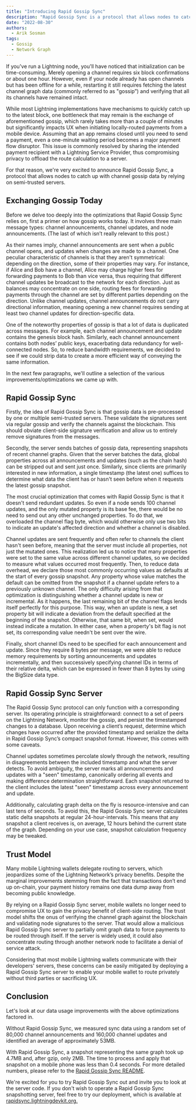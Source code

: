 ```yaml
---
title: "Introducing Rapid Gossip Sync"
description: "Rapid Gossip Sync is a protocol that allows nodes to catch up with channel gossip data by relying on semi-trusted servers."
date: "2022-08-30"
authors:
  - Arik Sosman
tags:
  - Gossip 
  - Network Graph 
--- 
```


If you've run a Lightning node, you'll have noticed that initialization can be time-consuming. Merely opening a channel requires six block confirmations or about one hour. However, even if your node already has open channels but has been offline for a while, restarting it still requires fetching the latest channel graph data (commonly referred to as "gossip”) and verifying that all its channels have remained intact.

While most Lightning implementations have mechanisms to quickly catch up to the latest block, one bottleneck that may remain is the exchange of aforementioned gossip, which rarely takes more than a couple of minutes but significantly impacts UX when initiating locally-routed payments from a mobile device. Assuming that an app remains closed until you need to send a payment, even a one-minute waiting period becomes a major payment flow disruptor. This issue is commonly resolved by sharing the intended payment recipient with a Lightning Service Provider, thus compromising privacy to offload the route calculation to a server.

For that reason, we're very excited to announce Rapid Gossip Sync, a protocol that allows nodes to catch up with channel gossip data by relying on semi-trusted servers. 

## Exchanging Gossip Today

Before we delve too deeply into the optimizations that Rapid Gossip Sync relies on, first a primer on how gossip works today. It involves three main message types: channel announcements, channel updates, and node announcements. (The last of which isn’t really relevant to this post.)

As their names imply, channel announcements are sent when a public channel opens, and updates when changes are made to a channel. One peculiar characteristic of channels is that they aren't symmetrical: depending on the direction, some of their properties may vary. For instance, if Alice and Bob have a channel, Alice may charge higher fees for forwarding payments to Bob than vice versa, thus requiring that different channel updates be broadcast to the network for each direction. Just as balances may concentrate on one side, routing fees for forwarding payments through the channel are set by different parties depending on the direction. Unlike channel updates, channel announcements do not carry directional information, meaning opening a new channel requires sending at least two channel updates for direction-specific data.

One of the noteworthy properties of gossip is that a lot of data is duplicated across messages. For example, each channel announcement and update contains the genesis block hash. Similarly, each channel announcement contains both nodes’ public keys, exacerbating data redundancy for well-connected nodes. So, to reduce bandwidth requirements, we decided to see if we could strip data to create a more efficient way of conveying the same information. 

In the next few paragraphs, we'll outline a selection of the various improvements/optimizations we came up with. 

## Rapid Gossip Sync

Firstly, the idea of Rapid Gossip Sync is that gossip data is pre-processed by one or multiple semi-trusted servers. These validate the signatures sent via regular gossip and verify the channels against the blockchain. This should obviate client-side signature verification and allow us to entirely remove signatures from the messages.

Secondly, the server sends batches of gossip data, representing snapshots of recent channel graphs. Given that the server batches the data, global properties across all announcements and updates (such as the chain hash) can be stripped out and sent just once. Similarly, since clients are primarily interested in new information, a single timestamp (the latest one) suffices to determine what data the client has or hasn't seen before when it requests the latest gossip snapshot. 

The most crucial optimization that comes with Rapid Gossip Sync is that it doesn't send redundant updates. So even if a node sends 100 channel updates, and the only mutated property is its base fee, there would be no need to send out any other unchanged properties. To do that, we overloaded the channel flag byte, which would otherwise only use two bits to indicate an update's affected direction and whether a channel is disabled.

Channel updates are sent frequently and often refer to channels the client hasn't seen before, meaning that the server must include all properties, not just the mutated ones. This realization led us to notice that many properties were set to the same value across different channel updates, so we decided to measure what values occurred most frequently. Then, to reduce data overhead, we declare those most commonly occurring values as defaults at the start of every gossip snapshot. Any property whose value matches the default can be omitted from the snapshot if a channel update refers to a previously unknown channel. The only difficulty arising from that optimization is distinguishing whether a channel update is new or incremental. As it happens, the last remaining bit of the channel flags lends itself perfectly for this purpose. This way, when an update is new, a set property bit will indicate a deviation from the default specified at the beginning of the snapshot. Otherwise, that same bit, when set, would instead indicate a mutation. In either case, when a property's bit flag is not set, its corresponding value needn't be sent over the wire.

Finally, short channel IDs need to be specified for each announcement and update. Since they require 8 bytes per message, we were able to reduce memory requirements by sorting announcements and updates incrementally, and then successively specifying channel IDs in terms of their relative delta, which can be expressed in fewer than 8 bytes by using the BigSize data type.

## Rapid Gossip Sync Server

The Rapid Gossip Sync protocol can only function with a corresponding server. Its operating principle is straightforward: connect to a set of peers on the Lightning Network, monitor the gossip, and persist the timestamped changes to a database. Upon receiving a client’s request, determine which changes have occurred after the provided timestamp and serialize the delta in Rapid Gossip Sync’s compact snapshot format. However, this comes with some caveats. 

Channel updates sometimes percolate slowly through the network, resulting in disagreements between the included timestamp and what the server detects. To avoid ambiguity, the server marks all announcements and updates with a "seen" timestamp, canonically ordering all events and making difference determination straightforward. Each snapshot returned to the client includes the latest "seen" timestamp across every announcement and update.

Additionally, calculating graph delta on the fly is resource-intensive and can last tens of seconds. To avoid this, the Rapid Gossip Sync server calculates static delta snapshots at regular 24-hour-intervals. This means that any snapshot a client receives is, on average, 12 hours behind the current state of the graph. Depending on your use case, snapshot calculation frequency may be tweaked. 

## Trust Model

Many mobile Lightning wallets delegate routing to servers, which jeopardizes some of the Lightning Network’s privacy benefits. Despite the marginal improvements stemming from the fact that transactions don’t end up on-chain, your payment history remains one data dump away from becoming public knowledge.

By relying on a Rapid Gossip Sync server, mobile wallets no longer need to compromise UX to gain the privacy benefit of client-side routing. The trust model shifts the onus of verifying the channel graph against the blockchain and validating node signatures to the server. That would allow a malicious Rapid Gossip Sync server to partially omit graph data to force payments to be routed through itself. If the server is widely used, it could also concentrate routing through another network node to facilitate a denial of service attack.

Considering that most mobile Lightning wallets communicate with their developers' servers, these concerns can be easily mitigated by deploying a Rapid Gossip Sync server to enable your mobile wallet to route privately without third parties or sacrificing UX. 

## Conclusion

Let's look at our data usage improvements with the above optimizations factored in.

Without Rapid Gossip Sync, we measured sync data using a random set of 80,000 channel announcements and 160,000 channel updates and identified an average of approximately 53MB. 

With Rapid Gossip Sync, a snapshot representing the same graph took up 4.7MB and, after gzip, only 2MB. The time to process and apply that snapshot on a mobile phone was less than 0.4 seconds. For more detailed numbers, please refer to the [Rapid Gossip Sync README](https://github.com/lightningdevkit/rust-lightning/tree/main/lightning-rapid-gossip-sync).

We're excited for you to try Rapid Gossip Sync out and invite you to look at the server code. If you don't wish to operate a Rapid Gossip Sync snapshotting server, feel free to try our deployment, which is available at [rapidsync.lightningdevkit.org.](rapidsync.lightningdevkit.org.)

